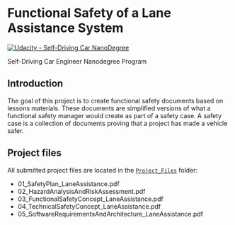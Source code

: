# Functional Safety of a Lane Assistance System

[![Udacity - Self-Driving Car NanoDegree](https://s3.amazonaws.com/udacity-sdc/github/shield-carnd.svg)](http://www.udacity.com/drive)

Self-Driving Car Engineer Nanodegree Program

## Introduction


The goal of this project is to create functional safety documents based on lessons materials. These documents are simplified versions of what a functional safety manager would create as part of a safety case. A safety case is a collection of documents proving that a project has made a vehicle safer.

## Project files

All submitted project files are located in the [`Project_Files`](Project_Files) folder:

* 01_SafetyPlan_LaneAssistance.pdf
* 02_HazardAnalysisAndRiskAssessment.pdf
* 03_FunctionalSafetyConcept_LaneAssistance.pdf
* 04_TechnicalSafetyConcept_LaneAssistance.pdf
* 05_SoftwareRequirementsAndArchitecture_LaneAssistance.pdf


